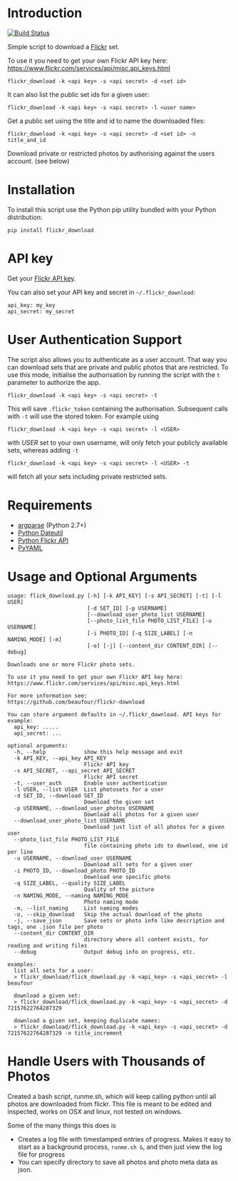 # Introduction

[![Build Status](https://travis-ci.org/beaufour/flickr-download.svg)](https://travis-ci.org/beaufour/flickr-download)

Simple script to download a [Flickr](http://flickr.com) set.

To use it you need to get your own Flickr API key here:
https://www.flickr.com/services/api/misc.api_keys.html

    flickr_download -k <api key> -s <api secret> -d <set id>

It can also list the public set ids for a given user:

    flickr_download -k <api key> -s <api secret> -l <user name>

Get a public set using the title and id to name the downloaded files:

    flickr_download -k <api key> -s <api secret> -d <set id> -n title_and_id

Download private or restricted photos by authorising against the users account. (see below)

# Installation

To install this script use the Python pip utility bundled with your Python distribution:

    pip install flickr_download

# API key

Get your [Flickr API key](http://www.flickr.com/services/api/).

You can also set your API key and secret in `~/.flickr_download`:

    api_key: my_key
    api_secret: my_secret

# User Authentication Support

The script also allows you to authenticate as a user account. That way you can download sets that
are private and public photos that are restricted. To use this mode, initialise the authorisation by
running the script with the `t` parameter to authorize the app.

    flickr_download -k <api key> -s <api secret> -t

This will save `.flickr_token` containing the authorisation. Subsequent calls with `-t` will use the
stored token. For example using

    flickr_download -k <api key> -s <api secret> -l <USER>

with _USER_ set to your own username, will only fetch your publicly available sets, whereas adding `-t`

    flickr_download -k <api key> -s <api secret> -l <USER> -t

will fetch all your sets including private restricted sets.

# Requirements

* [argparse](http://docs.python.org/2.7/library/argparse.html) (Python 2.7+)
* [Python Dateutil](http://labix.org/python-dateutil)
* [Python Flickr API](https://github.com/alexis-mignon/python-flickr-api/)
* [PyYAML](http://pyyaml.org/)

# Usage and Optional Arguments

```
usage: flick_download.py [-h] [-k API_KEY] [-s API_SECRET] [-t] [-l USER]
                         [-d SET_ID] [-p USERNAME]
                         [--download_user_photo_list USERNAME]
                         [--photo_list_file PHOTO_LIST_FILE] [-u USERNAME]
                         [-i PHOTO_ID] [-q SIZE_LABEL] [-n NAMING_MODE] [-m]
                         [-o] [-j] [--content_dir CONTENT_DIR] [--debug]

Downloads one or more Flickr photo sets.

To use it you need to get your own Flickr API key here:
https://www.flickr.com/services/api/misc.api_keys.html

For more information see:
https://github.com/beaufour/flickr-download

You can store argument defaults in ~/.flickr_download. API keys for example:
  api_key: .....
  api_secret: ...

optional arguments:
  -h, --help            show this help message and exit
  -k API_KEY, --api_key API_KEY
                        Flickr API key
  -s API_SECRET, --api_secret API_SECRET
                        Flickr API secret
  -t, --user_auth       Enable user authentication
  -l USER, --list USER  List photosets for a user
  -d SET_ID, --download SET_ID
                        Download the given set
  -p USERNAME, --download_user_photos USERNAME
                        Download all photos for a given user
  --download_user_photo_list USERNAME
                        Download just list of all photos for a given user
  --photo_list_file PHOTO_LIST_FILE
                        file containing photo ids to download, one id per line
  -u USERNAME, --download_user USERNAME
                        Download all sets for a given user
  -i PHOTO_ID, --download_photo PHOTO_ID
                        Download one specific photo
  -q SIZE_LABEL, --quality SIZE_LABEL
                        Quality of the picture
  -n NAMING_MODE, --naming NAMING_MODE
                        Photo naming mode
  -m, --list_naming     List naming modes
  -o, --skip_download   Skip the actual download of the photo
  -j, --save_json       Save sets or photo info like description and tags, one .json file per photo
  --content_dir CONTENT_DIR
                        directory where all content exists, for reading and writing files
  --debug               Output debug info on progress, etc.

examples:
  list all sets for a user:
  > flickr_download/flick_download.py -k <api_key> -s <api_secret> -l beaufour

  download a given set:
  > flickr_download/flick_download.py -k <api_key> -s <api_secret> -d 72157622764287329

  download a given set, keeping duplicate names:
  > flickr_download/flick_download.py -k <api_key> -s <api_secret> -d 72157622764287329 -n title_increment
```

# Handle Users with Thousands of Photos 

Created a bash script, runme.sh, which will keep calling python until all photos are downloaded from flickr.
This file is meant to be edited and inspected, works on OSX and linux, not tested on windows.

Some of the many things this does is
* Creates a log file with timestamped entries of progress.  Makes it easy to start as a background process, `runme.sh &`, and then just view the log file for progress
* You can specify directory to save all photos and photo meta data as json.

